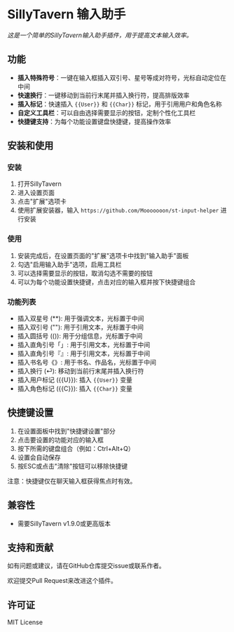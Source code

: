 # SillyTavern 输入助手

*这是一个简单的SillyTavern输入助手插件，用于提高文本输入效率。*

## 功能

* **插入特殊符号**：一键在输入框插入双引号、星号等成对符号，光标自动定位在中间
* **快速换行**：一键移动到当前行末尾并插入换行符，提高排版效率
* **插入标记**：快速插入 `{{User}}` 和 `{{Char}}` 标记，用于引用用户和角色名称
* **自定义工具栏**：可以自由选择需要显示的按钮，定制个性化工具栏
* **快捷键支持**：为每个功能设置键盘快捷键，提高操作效率

## 安装和使用

### 安装

1. 打开SillyTavern
2. 进入设置页面
3. 点击"扩展"选项卡
4. 使用扩展安装器，输入 `https://github.com/Mooooooon/st-input-helper` 进行安装

### 使用

1. 安装完成后，在设置页面的"扩展"选项卡中找到"输入助手"面板
2. 勾选"启用输入助手"选项，启用工具栏
3. 可以选择需要显示的按钮，取消勾选不需要的按钮
4. 可以为每个功能设置快捷键，点击对应的输入框并按下快捷键组合

### 功能列表

- 插入双星号 (**): 用于强调文本，光标置于中间
- 插入双引号 (""): 用于引用文本，光标置于中间
- 插入圆括号 (()): 用于分组信息，光标置于中间
- 插入直角引号「」: 用于引用文本，光标置于中间
- 插入直角引号『』: 用于引用文本，光标置于中间
- 插入书名号《》: 用于书名、作品名，光标置于中间
- 插入换行 (⏎): 移动到当前行末尾并插入换行符
- 插入用户标记 ({{U}}): 插入 `{{User}}` 变量
- 插入角色标记 ({{C}}): 插入 `{{Char}}` 变量

## 快捷键设置

1. 在设置面板中找到"快捷键设置"部分
2. 点击要设置的功能对应的输入框
3. 按下所需的键盘组合（例如：Ctrl+Alt+Q）
4. 设置会自动保存
5. 按ESC或点击"清除"按钮可以移除快捷键

注意：快捷键仅在聊天输入框获得焦点时有效。

## 兼容性

* 需要SillyTavern v1.9.0或更高版本

## 支持和贡献

如有问题或建议，请在GitHub仓库提交issue或联系作者。

欢迎提交Pull Request来改进这个插件。

## 许可证

MIT License
